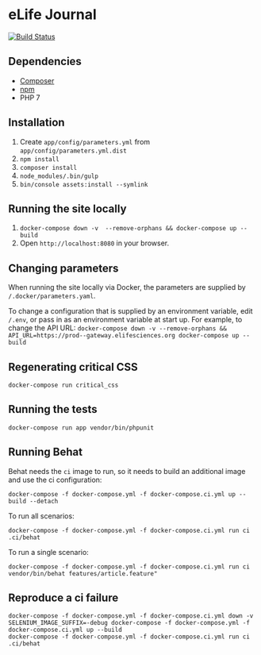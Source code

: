eLife Journal
=============

[![Build Status](http://ci--alfred.elifesciences.org/buildStatus/icon?job=test-journal)](http://ci--alfred.elifesciences.org/job/test-journal/)

Dependencies
------------

* [Composer](https://getcomposer.org/)
* [npm](https://www.npmjs.com/)
* PHP 7

Installation
-------------

1. Create `app/config/parameters.yml` from `app/config/parameters.yml.dist`
2. `npm install`
3. `composer install`
4. `node_modules/.bin/gulp`
5. `bin/console assets:install --symlink`

Running the site locally
------------------------

1. `docker-compose down -v  --remove-orphans && docker-compose up --build`
2. Open `http://localhost:8080` in your browser.

Changing parameters
------------------------
When running the site locally via Docker, the parameters are supplied by `/.docker/parameters.yaml`.

To change a configuration that is supplied by an environment variable, edit `/.env`, or pass in as an environment variable at start up. For example, to change the API URL:
`docker-compose down -v --remove-orphans && API_URL=https://prod--gateway.elifesciences.org docker-compose up --build`  

Regenerating critical CSS
-------------------------

`docker-compose run critical_css`

Running the tests
-----------------

`docker-compose run app vendor/bin/phpunit`

Running Behat
-------------

Behat needs the `ci` image to run, so it needs to build an additional image and use the ci configuration:

```
docker-compose -f docker-compose.yml -f docker-compose.ci.yml up --build --detach
```

To run all scenarios:

```
docker-compose -f docker-compose.yml -f docker-compose.ci.yml run ci .ci/behat
```

To run a single scenario:

```
docker-compose -f docker-compose.yml -f docker-compose.ci.yml run ci vendor/bin/behat features/article.feature"
```

Reproduce a ci failure
----------------------

```
docker-compose -f docker-compose.yml -f docker-compose.ci.yml down -v
SELENIUM_IMAGE_SUFFIX=-debug docker-compose -f docker-compose.yml -f docker-compose.ci.yml up --build
docker-compose -f docker-compose.yml -f docker-compose.ci.yml run ci .ci/behat
```
